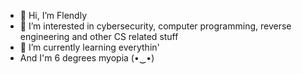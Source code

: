 - 👋 Hi, I’m Flendly
- 👀 I’m interested in cybersecurity, computer programming, reverse engineering and other CS related stuff
- 🌱 I’m currently learning everythin'
-  And I'm 6 degrees myopia (•‿•)
